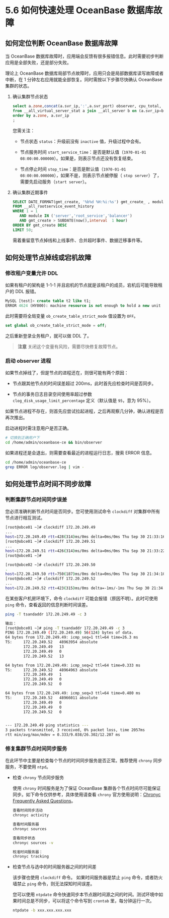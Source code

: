 # 5.6 如何快速处理 OceanBase 数据库故障

## 如何定位判断 OceanBase 数据库故障

当 OceanBase 数据库故障时，应用端会反馈有很多报错信息。此时需要初步判断应用是全部失败，还是部分失败。

理论上 OceanBase 数据库局部节点故障时，应用只会是局部数据库读写故障或者中断，在 1 分钟左右应用就能全部恢复。同时需按以下步骤尽快确认 OceanBase 集群的状态。

1. 确认集群节点状态

   ```sql
   select a.zone,concat(a.svr_ip,':',a.svr_port) observer, cpu_total, (cpu_total-cpu_assigned) cpu_free, round(mem_total/1024/1024/1024) mem_total_gb, round((mem_total-mem_assigned)/1024/1024/1024) mem_free_gb, usec_to_time(b.last_offline_time) last_offline_time, usec_to_time(b.start_service_time) start_service_time, b.status, usec_to_time(b.stop_time) stop_time 
   from __all_virtual_server_stat a join __all_server b on (a.svr_ip=b.svr_ip and a.svr_port=b.svr_port)
   order by a.zone, a.svr_ip
   ;
   ```

   您需关注：
   * 节点状态 `status`：升级前没有 `inactive` 值，升级过程中会有。

   * 节点服务时间 `start_service_time`：是否是默认值（`1970-01-01 08:00:00.000000`）。如果是，则表示节点还没有恢复结束。

   * 节点停止时间 `stop_time`：是否是默认值（`1970-01-01 08:00:00.000000`），如果不是，则表示节点被停服（ `stop server`）了，需要先启动服务（`start server`）。

2. 确认集群近期事件

   ```sql
   SELECT DATE_FORMAT(gmt_create, '%b%d %H:%i:%s') gmt_create_ , module, event, name1, value1, name2, value2, rs_svr_ip
   FROM __all_rootservice_event_history
   WHERE 1 = 1   
      AND module IN ('server','root_service','balancer')
      AND gmt_create > SUBDATE(now(),interval  1 hour)
   ORDER BY gmt_create DESC
   LIMIT 50;
   ```

   需着重留意节点掉线和上线事件、合并超时事件、数据迁移事件等。

## 如何处理节点掉线或宕机故障

### 修改租户变量允许 DDL

如果有租户的架构是 1-1-1 并且宕机的节点就是该租户的成员，宕机后可能导致租户的 DDL 报错。

```sql
MySQL [test]> create table t2 like t1;
ERROR 4624 (HY000): machine resource is not enough to hold a new unit
```

此时需要将全局变量 `ob_create_table_strict_mode` 值设置为 `OFF`。

```sql
set global ob_create_table_strict_mode = off;
```

之后重新登录业务租户，就可以做 DDL 了。

>**注意**
关闭这个变量有风险，需要尽快修复故障节点。

### 启动 observer 进程

如果节点掉线了，但是节点的进程还在，则很可能有两个原因：

* 节点跟其他节点的时间误差超过 200ms，此时首先应检查时间是否同步。

* 节点的事务日志目录空间使用率超过参数 `clog_disk_usage_limit_percentage` 定义（默认值是 `95`，意为 95%）。

如果节点进程不存在，则首先应尝试拉起进程，之后再观察几分钟，确认进程是否再次推出。

启动进程时需注意用户是否正确。

```bash
# 切换到正确用户下
cd /home/admin/oceanbase-ce && bin/observer
```

如果进程还是会退出，则需要查看最近的进程运行日志，搜索 ERROR 信息。

```bash
cd /home/admin/oceanbase-ce 
grep ERROR log/observer.log | vim -
```

## 如何处理节点时间不同步故障

### 判断集群节点时间同步误差

您必须准确判断节点时间是否同步。您可使用测试命令 `clockdiff` 对集群中所有节点进行相互测试。

```bash
[root@obce01 ~]# clockdiff 172.20.249.49
...
host=172.20.249.49 rtt=428(314)ms/0ms delta=0ms/0ms Thu Sep 30 21:33:16 2021
[root@obce01 ~]# clockdiff 172.20.249.51
...
host=172.20.249.51 rtt=426(314)ms/0ms delta=0ms/0ms Thu Sep 30 21:33:22 2021
[root@obce01 ~]#

[root@obce02 ~]# clockdiff 172.20.249.50
.
host=172.20.249.50 rtt=750(187)ms/0ms delta=0ms/0ms Thu Sep 30 21:34:10 2021
[root@obce02 ~]# clockdiff 172.20.249.52
...
host=172.20.249.52 rtt=423(315)ms/0ms delta=-1ms/-1ms Thu Sep 30 21:34:14 2021
```

在某些客户机房环境下，命令 `clockdiff` 可能会报错（原因不明）。此时可使用 `ping` 命令，查看返回的信息判断时间误差。

```bash
ping -T tsandaddr 172.20.249.49 -c 3

输出：
[root@obce01 ~]# ping -T tsandaddr 172.20.249.49 -c 3
PING 172.20.249.49 (172.20.249.49) 56(124) bytes of data.
64 bytes from 172.20.249.49: icmp_seq=1 ttl=64 time=26.3 ms
TS:     172.20.249.52   48963954 absolute
        172.20.249.49   13
        172.20.249.49   0
        172.20.249.52   13

64 bytes from 172.20.249.49: icmp_seq=2 ttl=64 time=0.333 ms
TS:     172.20.249.52   48964963 absolute
        172.20.249.49   1
        172.20.249.49   0
        172.20.249.52   0

64 bytes from 172.20.249.49: icmp_seq=3 ttl=64 time=0.480 ms
TS:     172.20.249.52   48966011 absolute
        172.20.249.49   0
        172.20.249.49   0
        172.20.249.52   0


--- 172.20.249.49 ping statistics ---
3 packets transmitted, 3 received, 0% packet loss, time 2057ms
rtt min/avg/max/mdev = 0.333/9.038/26.302/12.207 ms
```

### 修复集群节点时间同步服务

在此环节中主要是检查每个节点的时间同步服务是否正常。推荐使用 `chrony` 同步服务，不要使用 `ntpd`。

* 检查 `chrony` 节点同步服务

  使用 `chrony` 时间服务是为了保证 OceanBase 集群各个节点时间尽可能保证同步。如下命令仅供参考，具体使用请查看 `chrony` 官方使用说明：[Chronyc Frequently Asked Questions](https://chrony.tuxfamily.org/faq.html)。

  ```bash
  查看时间同步活动
  chronyc activity
  
  查看时间服务器
  chronyc sources
  
  查看同步状态
  chronyc sources -v
  
  校准时间服务器：
  chronyc tracking
  ```

* 检查节点与选中的时间服务器之间的时间差

  该步骤也使用 `clockdiff` 命令。 如果时间服务器是禁止 `ping` 命令，或者防火墙禁止 `ping` 命令，则无法探知时间误差。

  您可以使用 `ntpdate` 命令快速同步本节点跟时间源之间的时间。测试环境中如果时间总是不同步，可以将这个命令写到 `crontab` 里，每分钟运行一次。

  ```bash
  ntpdate -b xxx.xxx.xxx.xxx
  ```
